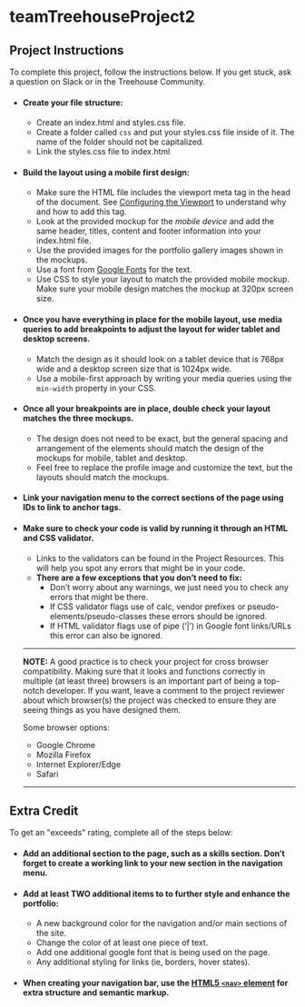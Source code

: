 # teamTreehouseProject2
## Project Instructions

To complete this project, follow the instructions below. If you get stuck, ask a question on Slack or in the Treehouse Community.

-   #### Create your file structure:
    
    -   Create an index.html and styles.css file.
    -   Create a folder called  `css`  and put your styles.css file inside of it. The name of the folder should not be capitalized.
    -   Link the styles.css file to index.html
    
-   #### Build the layout using a mobile first design:
    
    -   Make sure the HTML file includes the viewport meta tag in the head of the document. See  [Configuring the Viewport](https://developers.google.com/speed/docs/insights/ConfigureViewport#overview)  to understand why and how to add this tag.
    -   Look at the provided mockup for the  _mobile device_  and add the same header, titles, content and footer information into your index.html file.
    -   Use the provided images for the portfolio gallery images shown in the mockups.
    -   Use a font from  [Google Fonts](https://fonts.google.com/)  for the text.
    -   Use CSS to style your layout to match the provided mobile mockup. Make sure your mobile design matches the mockup at 320px screen size.
    
-   #### Once you have everything in place for the mobile layout, use media queries to add breakpoints to adjust the layout for wider tablet and desktop screens.
    
    -   Match the design as it should look on a tablet device that is 768px wide and a desktop screen size that is 1024px wide.
    -   Use a mobile-first approach by writing your media queries using the  `min-width`  property in your CSS.
    
-   #### Once all your breakpoints are in place, double check your layout matches the three mockups.
    
    -   The design does not need to be exact, but the general spacing and arrangement of the elements should match the design of the mockups for mobile, tablet and desktop.
    -   Feel free to replace the profile image and customize the text, but the layouts should match the mockups.
    
-   #### Link your navigation menu to the correct sections of the page using IDs to link to anchor tags. 
    
-   #### Make sure to check your code is valid by running it through an HTML and CSS validator.
    
    -   Links to the validators can be found in the Project Resources. This will help you spot any errors that might be in your code.
    -   **There are a few exceptions that you don’t need to fix:**
        -   Don’t worry about any warnings, we just need you to check any errors that might be there.
        -   If CSS validator flags use of calc, vendor prefixes or pseudo-elements/pseudo-classes these errors should be ignored.
        -   If HTML validator flags use of pipe (‘|’) in Google font links/URLs this error can also be ignored.
    
    ----------
    
    **NOTE:**  A good practice is to check your project for cross browser compatibility. Making sure that it looks and functions correctly in multiple (at least three) browsers is an important part of being a top-notch developer. If you want, leave a comment to the project reviewer about which browser(s) the project was checked to ensure they are seeing things as you have designed them.
    
    Some browser options:
    
    -   Google Chrome
    -   Mozilla Firefox
    -   Internet Explorer/Edge
    -   Safari
    
    ----------
    

## Extra Credit

To get an "exceeds" rating, complete all of the steps below:

-   #### Add an additional section to the page, such as a skills section. Don’t forget to create a working link to your new section in the navigation menu.
    
-   #### Add at least TWO additional items to to further style and enhance the portfolio:
    
    -   A new background color for the navigation and/or main sections of the site.
    -   Change the color of at least one piece of text.
    -   Add one additional google font that is being used on the page.
    -   Any additional styling for links (ie, borders, hover states).
    
-   #### When creating your navigation bar, use the  [HTML5  `<nav>`  element](https://developer.mozilla.org/en-US/docs/Web/HTML/Element/nav)  for extra structure and semantic markup.
